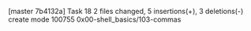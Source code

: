[master 7b4132a] Task 18
 2 files changed, 5 insertions(+), 3 deletions(-)
 create mode 100755 0x00-shell_basics/103-commas
